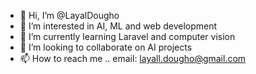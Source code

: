 - 👋 Hi, I’m @LayalDougho
- 👀 I’m interested in AI, ML and web development
- 🌱 I’m currently learning Laravel and computer vision
- 💞️ I’m looking to collaborate on AI projects
- 📫 How to reach me .. email: layall.dougho@gmail.com

<!---
LayalDougho/LayalDougho is a ✨ special ✨ repository because its `README.md` (this file) appears on your GitHub profile.
You can click the Preview link to take a look at your changes.
--->
